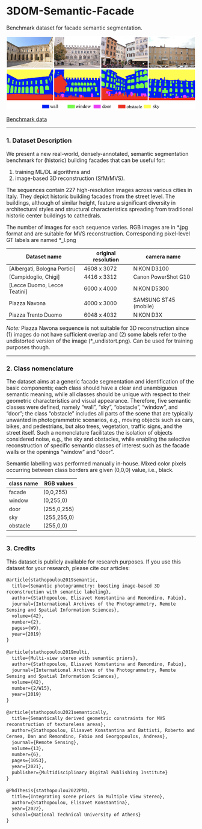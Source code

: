 # 3DOM-Semantic-Facade 
Benchmark dataset for facade semantic segmentation. 

![3DOM Semantic Facade dataset](3DOM_benchmark.png)

[Benchmark data](https://drive.google.com/drive/folders/1kZeNVL6-TL5oGuZfjj5wjPdxldvX_88J?usp=sharing)

_________________________________________________________________________
### 1. Dataset Description

We present a new real-world, densely-annotated, semantic segmentation benchmark for (historic) building facades that can be useful for: 
1. training ML/DL algorithms and 
2. image-based 3D reconstruction (SfM/MVS). 

The sequences contain 227 high-resolution images across various cities in Italy. They depict historic building facades from the street level. The buildings, although of similar height, feature a significant diversity in architectural styles and structural characteristics spreading from traditional historic center buildings to cathedrals.

The number of images for each sequence varies. RGB images are in \*.jpg format and are
suitable for MVS reconstruction. Corresponding pixel-level
GT labels  are named \*_l.png

|Dataset name  |  original resolution  | camera name |
|--|--|--|
| [Albergati, Bologna Portici] |4608 x 3072 |NIKON D3100|
| [Campidoglio, Chigi] |4416 x 3312 |Canon PowerShot G10|
| [Lecce Duomo, Lecce Teatini] |6000 x 4000 |NIKON D5300|
| Piazza Navona |4000 x 3000 |SAMSUNG ST45 (mobile)|
| Piazza Trento Duomo |6048 x 4032 |NIKON D3X|



*Note:* Piazza Navona sequence is not suitable for 3D reconstruction 
since (1) images do not have sufficient overlap and (2) some labels 
refer to the undistorted version of the image (\*_undistort.png). 
Can be used for training purposes though. 

_________________________________________________________________________
### 2. Class nomenclature

The dataset aims at a generic facade segmentation and identification of the basic components; each class should have a clear and unambiguous semantic meaning, while all classes should be unique with respect to their geometric characteristics and visual appearance. Therefore, five semantic classes were defined, namely “wall”, “sky”, “obstacle”, “window”, and “door”; the class “obstacle” includes all parts of the scene that are typically unwanted in photogrammetric scenarios, e.g., moving objects such as cars, bikes, and pedestrians, but also trees, vegetation, traffic signs, and the street itself. Such a nomenclature facilitates the isolation of objects considered noise, e.g., the sky and obstacles, while enabling the selective reconstruction of specific semantic classes of interest such as the facade walls or the openings “window” and “door”.

Semantic labelling was performed manually in-house.
Mixed color pixels occurring between class borders 
are given (0,0,0) value, i.e., black.

|class name  |  RGB values  |
|--|--|
| facade |(0,0,255) |
| window |(0,255,0) |
| door |(255,0,255) |
| sky |(255,255,0)|
| obstacle  |(255,0,0) |

_________________________________________________________________________
### 3. Credits
This dataset is publicly available for research purposes.
If you use this dataset for your research, please cite our articles:

   
    
    @article{stathopoulou2019semantic,
      title={Semantic photogrammetry: boosting image-based 3D reconstruction with semantic labeling},
      author={Stathopoulou, Elisavet Konstantina and Remondino, Fabio},
      journal={International Archives of the Photogrammetry, Remote Sensing and Spatial Information Sciences},
      volume={42},
      number={2},
      pages={W9},
      year={2019}
    }
    
    @article{stathopoulou2019multi,
      title={Multi-view stereo with semantic priors},
      author={Stathopoulou, Elisavet Konstantina and Remondino, Fabio},
      journal={International Archives of the Photogrammetry, Remote Sensing and Spatial Information Sciences},
      volume={42},
      number={2/W15},
      year={2019}
    }
    
    @article{stathopoulou2021semantically,
      title={Semantically derived geometric constraints for MVS reconstruction of textureless areas},
      author={Stathopoulou, Elisavet Konstantina and Battisti, Roberto and Cernea, Dan and Remondino, Fabio and Georgopoulos, Andreas},
      journal={Remote Sensing},
      volume={13},
      number={6},
      pages={1053},
      year={2021},
      publisher={Multidisciplinary Digital Publishing Institute}
    }
    
    @PhdThesis{stathopoulou2022PhD,
      title={Integrating scene priors in Multiple View Stereo},
      author={Stathopoulou, Elisavet Konstantina},
      year={2022},
      school={National Technical University of Athens}
    }
